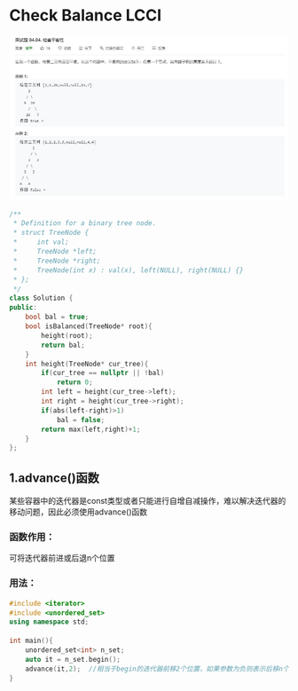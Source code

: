 # Check Balance LCCI
![](https://github.com/DominoWantToStudy/Leetcode-Note/blob/master/Note%20File/Image%20file/%E9%9D%A2%E8%AF%95%E9%A2%98%2004.04.%20%E6%A3%80%E6%9F%A5%E5%B9%B3%E8%A1%A1%E6%80%A7.JPG)

```cpp
/**
 * Definition for a binary tree node.
 * struct TreeNode {
 *     int val;
 *     TreeNode *left;
 *     TreeNode *right;
 *     TreeNode(int x) : val(x), left(NULL), right(NULL) {}
 * };
 */
class Solution {
public:
    bool bal = true;
    bool isBalanced(TreeNode* root){
        height(root);
        return bal;
    }
    int height(TreeNode* cur_tree){
        if(cur_tree == nullptr || !bal)
            return 0;
        int left = height(cur_tree->left);
        int right = height(cur_tree->right);
        if(abs(left-right)>1)
            bal = false;
        return max(left,right)+1;
    }
};
```
## 1.advance()函数
某些容器中的迭代器是const类型或者只能进行自增自减操作，难以解决迭代器的移动问题，因此必须使用advance()函数  
### 函数作用：
可将迭代器前进或后退n个位置  
### 用法：
```cpp
#include <iterator>
#include <unordered_set>
using namespace std;

int main(){
    unordered_set<int> n_set;
    auto it = n_set.begin();
    advance(it,2);  //相当于begin的迭代器前移2个位置，如果参数为负则表示后移n个位置
}
```
